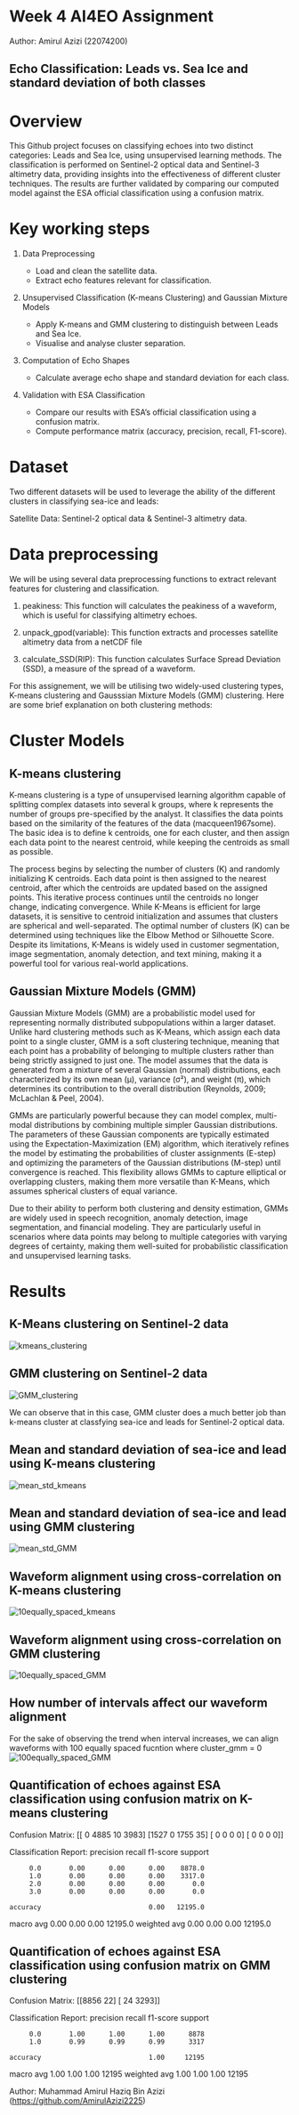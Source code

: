 # Week 4 AI4EO Assignment

Author: Amirul Azizi (22074200)

## Echo Classification: Leads vs. Sea Ice and standard deviation of both classes

# Overview
This Github project focuses on classifying echoes into two distinct categories: Leads and Sea Ice, using unsupervised learning methods. The classification is performed on Sentinel-2 optical data and Sentinel-3 altimetry data, providing insights into the effectiveness of different cluster techniques. The results are further validated by comparing our computed model against the ESA official classification using a confusion matrix. 

# Key working steps
1. Data Preprocessing
   - Load and clean the satellite data.
   - Extract echo features relevant for classification.
   
2. Unsupervised Classification (K-means Clustering) and Gaussian Mixture Models
   - Apply K-means and GMM clustering to distinguish between Leads and Sea Ice.
   - Visualise and analyse cluster separation.

3. Computation of Echo Shapes
   - Calculate average echo shape and standard deviation for each class.
   
4. Validation with ESA Classification
   - Compare our results with ESA’s official classification using a confusion matrix.
   - Compute performance matrix (accuracy, precision, recall, F1-score).

# Dataset
Two different datasets will be used  to leverage the ability of the different clusters in classifying sea-ice and leads:

Satellite Data: Sentinel-2 optical data & Sentinel-3 altimetry data.

# Data preprocessing 
We will be using several data preprocessing functions to extract relevant features for clustering and classification.

1. peakiness:
This function will calculates the peakiness of a waveform, which is useful for classifying altimetry echoes.

2. unpack_gpod(variable):
This function extracts and processes satellite altimetry data from a netCDF file

3. calculate_SSD(RIP):
This function calculates Surface Spread Deviation (SSD), a measure of the spread of a waveform.

For this assignement, we will be utilising two widely-used clustering types, K-means clustering and Gausssian Mixture Models (GMM) clustering. Here are some brief explanation on both clustering methods:

# Cluster Models
## K-means clustering 
K-means clustering is a type of unsupervised learning algorithm capable of splitting complex datasets into several k groups, where k represents the number of groups pre-specified by the analyst. It classifies the data points based on the similarity of the features of the data (macqueen1967some). The basic idea is to define k centroids, one for each cluster, and then assign each data point to the nearest centroid, while keeping the centroids as small as possible.

The process begins by selecting the number of clusters (K) and randomly initializing K centroids. Each data point is then assigned to the nearest centroid, after which the centroids are updated based on the assigned points. This iterative process continues until the centroids no longer change, indicating convergence. While K-Means is efficient for large datasets, it is sensitive to centroid initialization and assumes that clusters are spherical and well-separated. The optimal number of clusters (K) can be determined using techniques like the Elbow Method or Silhouette Score. Despite its limitations, K-Means is widely used in customer segmentation, image segmentation, anomaly detection, and text mining, making it a powerful tool for various real-world applications.

## Gaussian Mixture Models (GMM)
Gaussian Mixture Models (GMM) are a probabilistic model used for representing normally distributed subpopulations within a larger dataset. Unlike hard clustering methods such as K-Means, which assign each data point to a single cluster, GMM is a soft clustering technique, meaning that each point has a probability of belonging to multiple clusters rather than being strictly assigned to just one. The model assumes that the data is generated from a mixture of several Gaussian (normal) distributions, each characterized by its own mean (μ), variance (σ²), and weight (π), which determines its contribution to the overall distribution (Reynolds, 2009; McLachlan & Peel, 2004).

GMMs are particularly powerful because they can model complex, multi-modal distributions by combining multiple simpler Gaussian distributions. The parameters of these Gaussian components are typically estimated using the Expectation-Maximization (EM) algorithm, which iteratively refines the model by estimating the probabilities of cluster assignments (E-step) and optimizing the parameters of the Gaussian distributions (M-step) until convergence is reached. This flexibility allows GMMs to capture elliptical or overlapping clusters, making them more versatile than K-Means, which assumes spherical clusters of equal variance.

Due to their ability to perform both clustering and density estimation, GMMs are widely used in speech recognition, anomaly detection, image segmentation, and financial modeling. They are particularly useful in scenarios where data points may belong to multiple categories with varying degrees of certainty, making them well-suited for probabilistic classification and unsupervised learning tasks.

# Results

## K-Means clustering on Sentinel-2 data
![kmeans_clustering](https://github.com/user-attachments/assets/f02e7df9-52d4-4015-b17b-f7189fb96632)

## GMM clustering on Sentinel-2 data
![GMM_clustering](https://github.com/user-attachments/assets/8cdac3bf-31b6-4c7a-9524-864898852693)

We can observe that in this case, GMM cluster does a much better job than k-means cluster at classfying sea-ice and leads for Sentinel-2 optical data.

## Mean and standard deviation of sea-ice and lead using K-means clustering
![mean_std_kmeans](https://github.com/user-attachments/assets/d74573bf-edb5-4de1-8597-4628440dd1a7)

## Mean and standard deviation of sea-ice and lead using GMM clustering
![mean_std_GMM](https://github.com/user-attachments/assets/a1e6de40-86b5-457e-8ce3-ae3c95757808)


## Waveform alignment using cross-correlation on K-means clustering
![10equally_spaced_kmeans](https://github.com/user-attachments/assets/44ffc600-62be-4efc-be6b-075d8715c01d)


## Waveform alignment using cross-correlation on GMM clustering
![10equally_spaced_GMM](https://github.com/user-attachments/assets/0419e4ef-59cc-4b72-9304-531a0fd3c3c7)

## How number of intervals affect our waveform alignment
For the sake of observing the trend when interval increases, we can align waveforms with 100 equally spaced fucntion where cluster_gmm = 0
![100equally_spaced_GMM](https://github.com/user-attachments/assets/6984fa22-c6cc-4b27-97e0-7a26a7522cfb)


## Quantification of echoes against ESA classification using confusion matrix on K-means clustering
Confusion Matrix:
[[   0 4885   10 3983]
 [1527    0 1755   35]
 [   0    0    0    0]
 [   0    0    0    0]]

Classification Report:
              precision    recall  f1-score   support

         0.0       0.00      0.00      0.00    8878.0
         1.0       0.00      0.00      0.00    3317.0
         2.0       0.00      0.00      0.00       0.0
         3.0       0.00      0.00      0.00       0.0

    accuracy                           0.00   12195.0
   macro avg       0.00      0.00      0.00   12195.0
weighted avg       0.00      0.00      0.00   12195.0

## Quantification of echoes against ESA classification using confusion matrix on GMM clustering

Confusion Matrix:
[[8856   22]
 [  24 3293]]

Classification Report:
              precision    recall  f1-score   support

         0.0       1.00      1.00      1.00      8878
         1.0       0.99      0.99      0.99      3317

    accuracy                           1.00     12195
   macro avg       1.00      1.00      1.00     12195
weighted avg       1.00      1.00      1.00     12195


Author: Muhammad Amirul Haziq Bin Azizi (https://github.com/AmirulAzizi2225)
